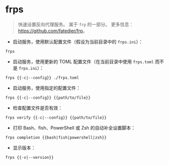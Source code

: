 # frps

> 快速设置反向代理服务。
> 属于 `frp` 的一部分。
> 更多信息：<https://github.com/fatedier/frp>。

- 启动服务，使用默认配置文件（假设为当前目录中的 `frps.ini`）：

`frps`

- 启动服务，使用更新的 TOML 配置文件（在当前目录中使用 `frps.toml` 而不是 `frps.ini`）：

`frps {{-c|--config}} ./frps.toml`

- 启动服务，使用指定的配置文件：

`frps {{-c|--config}} {{path/to/file}}`

- 检查配置文件是否有效：

`frps verify {{-c|--config}} {{path/to/file}}`

- 打印 Bash、fish、PowerShell 或 Zsh 的自动补全设置脚本：

`frps completion {{bash|fish|powershell|zsh}}`

- 显示版本：

`frps {{-v|--version}}`